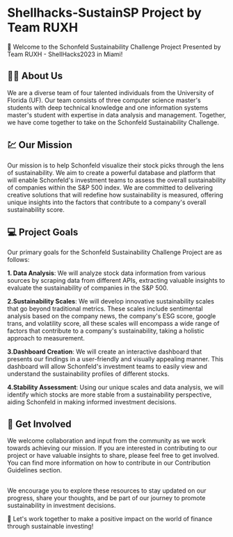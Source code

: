 # Shellhacks-SustainSP Project by Team RUXH 
👋 Welcome to the Schonfeld Sustainability Challenge Project Presented by Team RUXH - ShellHacks2023 in Miami!

## 🙋‍♀️ About Us
We are a diverse team of four talented individuals from the University of Florida (UF). Our team consists of three computer science master's students with deep technical knowledge and one information systems master's student with expertise in data analysis and management. Together, we have come together to take on the Schonfeld Sustainability Challenge.

## 💹 Our Mission
Our mission is to help Schonfeld visualize their stock picks through the lens of sustainability. We aim to create a powerful database and platform that will enable Schonfeld's investment teams to assess the overall sustainability of companies within the S&P 500 index. We are committed to delivering creative solutions that will redefine how sustainability is measured, offering unique insights into the factors that contribute to a company's overall sustainability score.

## 💻 Project Goals
Our primary goals for the Schonfeld Sustainability Challenge Project are as follows:

**1. Data Analysis**: We will analyze stock data information from various sources by scraping data from different APIs, extracting valuable insights to evaluate the sustainability of companies in the S&P 500.

**2.Sustainability Scales**: We will develop innovative sustainability scales that go beyond traditional metrics. These scales include sentimental analysis based on the company news, the company's ESG score, google trans, and volatility score, all these scales will encompass a wide range of factors that contribute to a company's sustainability, taking a holistic approach to measurement.

**3.Dashboard Creation**: We will create an interactive dashboard that presents our findings in a user-friendly and visually appealing manner. This dashboard will allow Schonfeld's investment teams to easily view and understand the sustainability profiles of different stocks.

**4.Stability Assessment**: Using our unique scales and data analysis, we will identify which stocks are more stable from a sustainability perspective, aiding Schonfeld in making informed investment decisions.

## 🥷 Get Involved
We welcome collaboration and input from the community as we work towards achieving our mission. If you are interested in contributing to our project or have valuable insights to share, please feel free to get involved. You can find more information on how to contribute in our Contribution Guidelines section.

##   
We encourage you to explore these resources to stay updated on our progress, share your thoughts, and be part of our journey to promote sustainability in investment decisions.

🌱 Let's work together to make a positive impact on the world of finance through sustainable investing!
